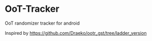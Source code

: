 # OoT-Tracker
OoT randomizer tracker for android

Inspired by https://github.com/Draeko/ootr_gst/tree/ladder_version

